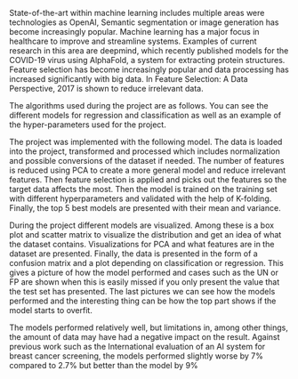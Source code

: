 State-of-the-art within machine learning includes multiple areas were technologies as OpenAI, Semantic segmentation or image generation has become increasingly popular. 
Machine learning has a major focus in healthcare to improve and streamline systems. Examples of current research in this area are deepmind, which recently published models for the COVID-19 virus using AlphaFold, a system for extracting protein structures. Feature selection has become increasingly popular and data processing has increased significantly with big data. In Feature Selection: A Data Perspective, 2017 is shown to reduce irrelevant data.

The algorithms used during the project are as follows. You can see the different models for regression and classification as well as an example of the hyper-parameters used for the project.

The project was implemented with the following model. The data is loaded into the project, transformed and processed which includes normalization and possible conversions of the dataset if needed. The number of features is reduced using PCA to create a more general model and reduce irrelevant features. Then feature selection is applied and picks out the features so the target data affects the most. Then the model is trained on the training set with different hyperparameters and validated with the help of K-folding. Finally, the top 5 best models are presented with their mean and variance.

During the project different models are visualized. Among these is a box plot and scatter matrix to visualize the distribution and get an idea of ​​what the dataset contains. Visualizations for PCA and what features are in the dataset are presented. Finally, the data is presented in the form of a confusion matrix and a plot depending on classification or regression. This gives a picture of how the model performed and cases such as the UN or FP are shown when this is easily missed if you only present the value that the test set has presented. The last pictures we can see how the models performed and the interesting thing can be how the top part shows if the model starts to overfit.


The models performed relatively well, but limitations in, among other things, the amount of data may have had a negative impact on the result. Against previous work such as the International evaluation of an AI system for breast cancer screening, the models performed slightly worse by 7% compared to 2.7% but better than the model by 9%